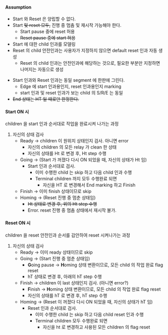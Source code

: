 #### Assumption
- Start 와 Reset 은 양립할 수 없다.
- Start ~~및 reset 모두,~~ 진행 중 멈춤 및 재시작 가능해야 한다.
    - Start pause 중에 reset 허용
    - ~~Reset pause 중에 start 허용~~
- Start 에 대한 child 인과를 모델링
- Reset 의 child 안전인과는 사용자가 지정하지 않으면 default reset 인과 자동 생성
    - Reset 의 child 인과는 안전인과에 해당하는 것으로, 필요한 부분만 지정하면 나머지는 자동으로 생성
<!-- 
- child segment 를 배치할 때에 RelayE + RelaySC + RelayRC 가 생성된다.
    - 단, child segment 가 Start port 접근 가능할 때에만 RelaySC 가 생성되고,
        Reset port 접근 가능할 때에만 RelayRC 가 생성된다.
    - RelayE : 자식 본연의 End 상태.  부모가 start 시키지 않아도 다른 부모에 의해서 ON 될 수 있다.
    - RelaySC : start 에 의한 complete
        - 부모가 start 시켰고, RelayE 가 ON 되었을 때에만 ON 시킨다.
        - 부모 자체의 reset 에 의해서만 clear 된다.  (RelayE 가 off 되더라도 ON 유지)
    - RelayRC : reset 에 의한 complete
        - **Reset 완료 flag**
            - Start 가 완료 flag 를 가지는 것처럼, reset 도 완료 flag 를 따로 가진다.
            - Reset port 가 존재하는 segment 만 RelayRC 를 가진다.
        - 부모가 reset 시켰고, RelayE 가 ON 되었을 때에만 ON 시킨다.
        - 부모 자체의 start 에 의해서만 clear 된다.  (RelayE 가 off 되더라도 ON 유지)
         -->
- Start 인과와 Reset 인과는 동일 segment 에 한판에 그린다.
    - Edge 에 start 인과용인지, reset 인과용인지 marking
    - start 인과 및 reset 인과가 보는 child 의 S/R/E 는 동일
- ~~End 상태는 HT 일 때로만 한정한다.~~



#### Start ON 시
children 을 start 인과 순서대로 작업을 완료시켜 나가는 과정
1. 자신의 상태 검사
    - Ready -> children 이 원위치 상태인지 검사.  아니면 error
        <!-- - Children 의 모든 RelayRC 를 off 시킴 -->
        - 자신의 children 의 모든 relay 가 clean 한 상태
        - 자신의 상태를 Ht 로 변경 후, Ht step 수행
    - Going -> (Start 가 꺼졌다 다시 ON 되었을 때, 자신의 상태가 Ht 임)
        <!-- - 모든 children 의 RelayRC 를 off -->
        - Start 인과 순서대로 검사.
            - 이미 수행한 child 는 skip 하고 다음 child 인과 수행
            - Terminal children 까지 모두 수행완료 되면
                - 자신을 HT 로 변경해서 End marking 하고 Finish
    - Finish -> 이미 finish 상태이므로 skip
    - Homing -> (Reset 진행 중 멈춘 상태임)
        - ~~Ht 상태로 변경 후, 위의 Ht step 수행~~
        - Error.  reset 진행 중 멈춤 상태에서 재시작 불가.

#### Reset ON 시
children 을 reset 안전인과 순서를 감안하여 reset 시켜나가는 과정
1. 자신의 상태 검사
    - Ready -> 이미 ready 상태이므로 skip
    - Going -> (Start 진행 중 멈춘 상태임)
        - **G**oing pause -> **H**oming 상태 변환이므로, 모든 child 의 작업 완료 flag reset
        - hT 상태로 변경 후, 아래의 hT step 수행
    - Finish -> children 이 last 상태인지 검사.  (아니면 error?)
        - **F**inish -> **H**oming 상태 변환이므로, 모든 child 의 작업 완료 flag reset
        - 자신의 상태를 hT 로 변경 후, hT step 수행
    - Homing -> (Reset 이 꺼졌다 다시 ON 되었을 때, 자신의 상태가 hT 임)
        - Reset 인과 순서대로 검사.
            - 이미 수행한 child 는 skip 하고 다음 child reset 인과 수행
            - Terminal children 모두 수행완료 되면
                - 자신을 ht 로 변경하고 사용된 모든 children 의 flag reset
